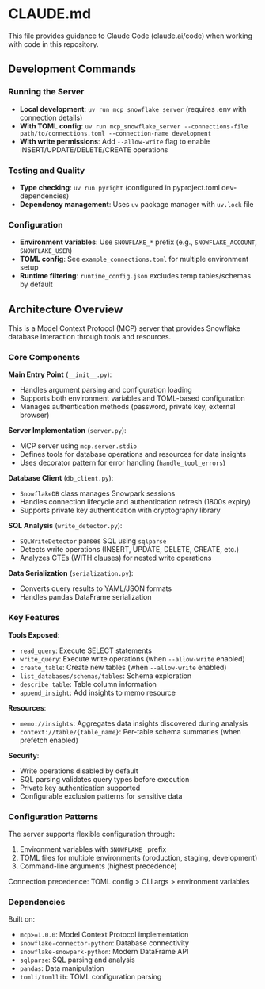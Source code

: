 # CLAUDE.md

This file provides guidance to Claude Code (claude.ai/code) when working with code in this repository.

## Development Commands

### Running the Server
- **Local development**: `uv run mcp_snowflake_server` (requires .env with connection details)
- **With TOML config**: `uv run mcp_snowflake_server --connections-file path/to/connections.toml --connection-name development`
- **With write permissions**: Add `--allow-write` flag to enable INSERT/UPDATE/DELETE/CREATE operations

### Testing and Quality
- **Type checking**: `uv run pyright` (configured in pyproject.toml dev-dependencies)
- **Dependency management**: Uses `uv` package manager with `uv.lock` file

### Configuration
- **Environment variables**: Use `SNOWFLAKE_*` prefix (e.g., `SNOWFLAKE_ACCOUNT`, `SNOWFLAKE_USER`)
- **TOML config**: See `example_connections.toml` for multiple environment setup
- **Runtime filtering**: `runtime_config.json` excludes temp tables/schemas by default

## Architecture Overview

This is a Model Context Protocol (MCP) server that provides Snowflake database interaction through tools and resources.

### Core Components

**Main Entry Point** (`__init__.py`):
- Handles argument parsing and configuration loading
- Supports both environment variables and TOML-based configuration
- Manages authentication methods (password, private key, external browser)

**Server Implementation** (`server.py`):
- MCP server using `mcp.server.stdio` 
- Defines tools for database operations and resources for data insights
- Uses decorator pattern for error handling (`handle_tool_errors`)

**Database Client** (`db_client.py`):
- `SnowflakeDB` class manages Snowpark sessions
- Handles connection lifecycle and authentication refresh (1800s expiry)
- Supports private key authentication with cryptography library

**SQL Analysis** (`write_detector.py`):
- `SQLWriteDetector` parses SQL using `sqlparse` 
- Detects write operations (INSERT, UPDATE, DELETE, CREATE, etc.)
- Analyzes CTEs (WITH clauses) for nested write operations

**Data Serialization** (`serialization.py`):
- Converts query results to YAML/JSON formats
- Handles pandas DataFrame serialization

### Key Features

**Tools Exposed**:
- `read_query`: Execute SELECT statements
- `write_query`: Execute write operations (when `--allow-write` enabled)
- `create_table`: Create new tables (when `--allow-write` enabled)
- `list_databases/schemas/tables`: Schema exploration
- `describe_table`: Table column information
- `append_insight`: Add insights to memo resource

**Resources**:
- `memo://insights`: Aggregates data insights discovered during analysis
- `context://table/{table_name}`: Per-table schema summaries (when prefetch enabled)

**Security**:
- Write operations disabled by default
- SQL parsing validates query types before execution
- Private key authentication supported
- Configurable exclusion patterns for sensitive data

### Configuration Patterns

The server supports flexible configuration through:
1. Environment variables with `SNOWFLAKE_` prefix
2. TOML files for multiple environments (production, staging, development)
3. Command-line arguments (highest precedence)

Connection precedence: TOML config > CLI args > environment variables

### Dependencies

Built on:
- `mcp>=1.0.0`: Model Context Protocol implementation
- `snowflake-connector-python`: Database connectivity
- `snowflake-snowpark-python`: Modern DataFrame API
- `sqlparse`: SQL parsing and analysis
- `pandas`: Data manipulation
- `tomli/tomllib`: TOML configuration parsing